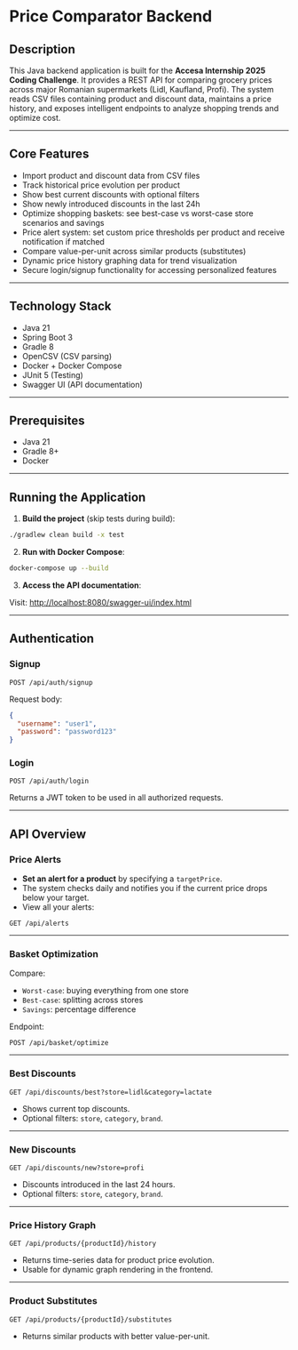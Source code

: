 # Price Comparator Backend

## Description

This Java backend application is built for the **Accesa Internship 2025 Coding Challenge**. It provides a REST API for comparing grocery prices across major Romanian supermarkets (Lidl, Kaufland, Profi). The system reads CSV files containing product and discount data, maintains a price history, and exposes intelligent endpoints to analyze shopping trends and optimize cost.

---

## Core Features

- Import product and discount data from CSV files
- Track historical price evolution per product
- Show best current discounts with optional filters
- Show newly introduced discounts in the last 24h
- Optimize shopping baskets: see best-case vs worst-case store scenarios and savings
- Price alert system: set custom price thresholds per product and receive notification if matched
- Compare value-per-unit across similar products (substitutes)
- Dynamic price history graphing data for trend visualization
- Secure login/signup functionality for accessing personalized features

---

## Technology Stack

- Java 21
- Spring Boot 3
- Gradle 8
- OpenCSV (CSV parsing)
- Docker + Docker Compose
- JUnit 5 (Testing)
- Swagger UI (API documentation)

---

## Prerequisites

- Java 21
- Gradle 8+
- Docker

---

## Running the Application

1. **Build the project** (skip tests during build):

```bash
./gradlew clean build -x test
```

2. **Run with Docker Compose**:

```bash
docker-compose up --build
```

3. **Access the API documentation**:

Visit: [http://localhost:8080/swagger-ui/index.html](http://localhost:8080/swagger-ui/index.html)

---

## Authentication

### Signup

```http
POST /api/auth/signup
```
Request body:
```json
{
  "username": "user1",
  "password": "password123"
}
```

### Login

```http
POST /api/auth/login
```
Returns a JWT token to be used in all authorized requests.

---

## API Overview

### Price Alerts

- **Set an alert for a product** by specifying a `targetPrice`.
- The system checks daily and notifies you if the current price drops below your target.
- View all your alerts:
```http
GET /api/alerts
```

---

### Basket Optimization

Compare:
- `Worst-case`: buying everything from one store
- `Best-case`: splitting across stores
- `Savings`: percentage difference

Endpoint:
```http
POST /api/basket/optimize
```

---

### Best Discounts

```http
GET /api/discounts/best?store=lidl&category=lactate
```

- Shows current top discounts.
- Optional filters: `store`, `category`, `brand`.

---

### New Discounts

```http
GET /api/discounts/new?store=profi
```

- Discounts introduced in the last 24 hours.
- Optional filters: `store`, `category`, `brand`.

---

### Price History Graph

```http
GET /api/products/{productId}/history
```

- Returns time-series data for product price evolution.
- Usable for dynamic graph rendering in the frontend.

---

### Product Substitutes

```http
GET /api/products/{productId}/substitutes
```

- Returns similar products with better value-per-unit.



